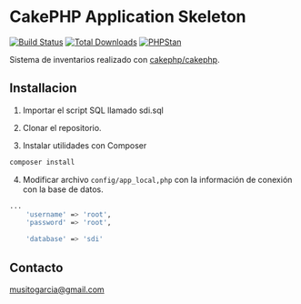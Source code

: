 # CakePHP Application Skeleton

[![Build Status](https://img.shields.io/github/workflow/status/cakephp/app/CakePHP%20App%20CI/master?style=flat-square)](https://github.com/cakephp/app/actions)
[![Total Downloads](https://img.shields.io/packagist/dt/cakephp/app.svg?style=flat-square)](https://packagist.org/packages/cakephp/app)
[![PHPStan](https://img.shields.io/badge/PHPStan-level%207-brightgreen.svg?style=flat-square)](https://github.com/phpstan/phpstan)

Sistema de inventarios realizado con [cakephp/cakephp](https://github.com/cakephp/cakephp).

## Installacion

1. Importar el script SQL llamado sdi.sql

2. Clonar el repositorio.

3. Instalar utilidades con Composer

```bash
composer install
```
4.  Modificar archivo `config/app_local,php` con la información de conexión con la base de datos.

```bash
...
    'username' => 'root',
    'password' => 'root',

    'database' => 'sdi'
```

## Contacto

musitogarcia@gmail.com